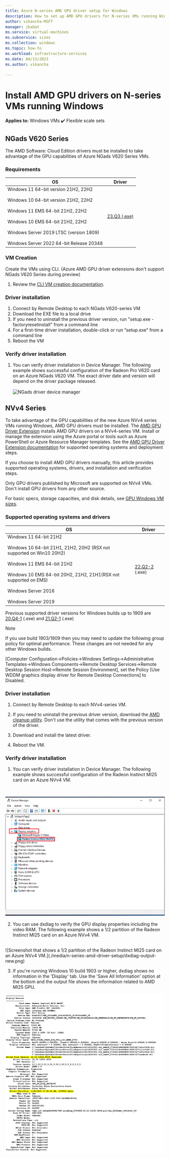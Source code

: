 ```yaml
---
title: Azure N-series AMD GPU driver setup for Windows 
description: How to set up AMD GPU drivers for N-series VMs running Windows Server or Windows in Azure
author: vikancha-MSFT
manager: jkabat
ms.service: virtual-machines
ms.subservice: sizes
ms.collection: windows
ms.topic: how-to
ms.workload: infrastructure-services
ms.date: 04/13/2023
ms.author: vikancha

---
```


# Install AMD GPU drivers on N-series VMs running Windows

**Applies to:** Windows VMs :heavy_check_mark: Flexible scale sets 

## NGads V620 Series ##
The AMD Software: Cloud Edition drivers must be installed to take advantage of the GPU capabilities of Azure NGads V620 Series VMs.

### Requirements

| OS | Driver |
| -------- |------------- |
| Windows 11 64-bit version 21H2, 22H2<br/><br/>Windows 10 64-bit version 21H2, 22H2 <br/><br/>Windows 11 EMS 64-bit 21H2, 22H2<br/><br/> Windows 10 EMS 64-bit 21H2, 22H2<br/><br/>Windows Server 2019 LTSC (version 1809)<br/><br/>Windows Server 2022 64-bit Release 20348 | [23.Q3 (.exe)](https://go.microsoft.com/fwlink/?linkid=2248541) |

### VM Creation
Create the VMs using CLI. (Azure AMD GPU driver extensions don't support NGads  V620 Series during preview)
1. Review the [CLI VM creation documentation](/azure/virtual-machines/windows/quick-create-cli).

### Driver installation
1.	Connect by Remote Desktop to each NGads V620-series VM<br>
2. Download the EXE file to a local drive<br>
3. If you need to uninstall the previous driver version, run "setup.exe -factoryresetinstall" from a command line <br>
4.	For a first-time driver installation, double-click or run “setup.exe” from a command line<br>
5. Reboot the VM

### Verify driver installation
1.	You can verify driver installation in Device Manager. The following example shows successful configuration of the Radeon Pro V620 card on an Azure NGads V620 VM. The exact driver date and version will depend on the driver package released.<br><br>
![NGads driver device manager](https://github.com/isgonzalez-MSFT/azure-docs-pr/assets/135761331/abc86bb4-5d3d-416f-bb7b-822461fd5c37)


## NVv4 Series ##
To take advantage of the GPU capabilities of the new Azure NVv4 series VMs running Windows, AMD GPU drivers must be installed. The [AMD GPU Driver Extension](../extensions/hpccompute-amd-gpu-windows.md) installs AMD GPU drivers on a NVv4-series VM. Install or manage the extension using the Azure portal or tools such as Azure PowerShell or Azure Resource Manager templates. See the [AMD GPU Driver Extension documentation](../extensions/hpccompute-amd-gpu-windows.md) for supported operating systems and deployment steps.

If you choose to install AMD GPU drivers manually, this article provides supported operating systems, drivers, and installation and verification steps.

Only GPU drivers published by Microsoft are supported on NVv4 VMs. Don't install GPU drivers from any other source.

For basic specs, storage capacities, and disk details, see [GPU Windows VM sizes](../sizes-gpu.md?toc=/azure/virtual-machines/windows/toc.json).



### Supported operating systems and drivers

| OS | Driver |
| -------- |------------- |
| Windows 11 64-bit 21H2<br/><br/>Windows 10 64-bit 21H1, 21H2, 20H2 (RSX not supported on Win10 20H2)<br/><br/>Windows 11 EMS 64-bit 21H2<br/><br/> Windows 10 EMS 64-bit 20H2, 21H2, 21H1(RSX not supported on EMS)<br/><br/>Windows Server 2016<br/><br/>Windows Server 2019 | [22.Q2-2]( https://download.microsoft.com/download/4/1/2/412559d0-4de5-4fb1-aa27-eaa3873e1f81/AMD-Azure-NVv4-Driver-22Q2.exe) (.exe) |


Previous supported driver versions for Windows builds up to 1909 are [20.Q4-1](https://download.microsoft.com/download/0/e/6/0e611412-093f-40b8-8bf9-794a1623b2be/AMD-Azure-NVv4-Driver-20Q4-1.exe) (.exe) and [21.Q2-1](https://download.microsoft.com/download/4/e/a/4ea28d3f-28e2-4eaa-8ef2-4f7d32882a0b/AMD-Azure-NVv4-Driver-21Q2-1.exe) (.exe) 
 
 > [!NOTE]
   >  If you use build 1903/1909 then you may need to update the following group policy for optimal performance. These changes are not needed for any other Windows builds.
   >  
   >  [Computer Configuration->Policies->Windows Settings->Administrative Templates->Windows Components->Remote Desktop Services->Remote Desktop Session Host->Remote Session    Environment], set the Policy [Use WDDM graphics display driver for Remote Desktop Connections] to Disabled.
   >  

 
### Driver installation

1. Connect by Remote Desktop to each NVv4-series VM.

2. If you need to uninstall the previous driver version, download the [AMD cleanup utility](https://download.microsoft.com/download/4/f/1/4f19b714-9304-410f-9c64-826404e07857/AMDCleanupUtilityni.exe). Don't use the utility that comes with the previous version of the driver.

3. Download and install the latest driver.

4. Reboot the VM.

### Verify driver installation

1. You can verify driver installation in Device Manager. The following example shows successful configuration of the Radeon Instinct MI25 card on an Azure NVv4 VM.
<br />

![Screenshot that shows successful configuration of the Radeon Instinct MI25 card on an Azure NVv4 VM.](./media/n-series-amd-driver-setup/device-manager.png)

2. You can use dxdiag to verify the GPU display properties including the video RAM. The following example shows a 1/2 partition of the Radeon Instinct MI25 card on an Azure NVv4 VM.
<br />
![Screenshot that shows a 1/2 partition of the Radeon Instinct MI25 card on an Azure NVv4 VM.](./media/n-series-amd-driver-setup/dxdiag-output-new.png)

3. If you're running Windows 10 build 1903 or higher, dxdiag shows no information in the 'Display' tab. Use the 'Save All Information' option at the bottom and the output file shows the information related to AMD MI25 GPU.

![GPU driver properties](./media/n-series-amd-driver-setup/dxdiag-details.png)
